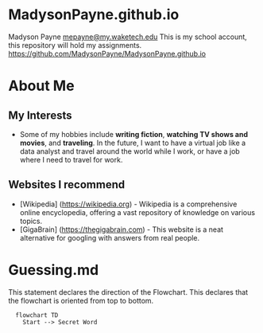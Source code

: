# MadysonPayne.github.io
Madyson Payne 
mepayne@my.waketech.edu
This is my school account, this repository will hold my assignments.
https://github.com/MadysonPayne/MadysonPayne.github.io
# About Me
## My Interests 
  - Some of my hobbies include **writing fiction**, **watching TV shows and movies**, and **traveling**. In the future, I want to have a virtual job like a data analyst and travel around the world while I work, or have a job where I need to travel for work. 
## Websites I recommend 
  - [Wikipedia] (https://wikipedia.org) - Wikipedia is a comprehensive online encyclopedia, offering a vast repository of knowledge on various topics. 
  - [GigaBrain] (https://thegigabrain.com) - This website is a neat alternative for googling with answers from real people.
# Guessing.md

This statement declares the direction of the Flowchart. This declares that the flowchart is oriented from top to bottom.
```mermaid 
  flowchart TD
    Start --> Secret Word


